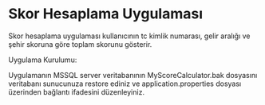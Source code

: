 
 # Skor Hesaplama Uygulaması
 
  Skor hesaplama uygulaması kullanıcının tc kimlik numarası, gelir aralığı ve şehir skoruna göre toplam skorunu gösterir.
  
  Uygulama Kurulumu:
  
  Uygulamanın MSSQL server veritabanının MyScoreCalculator.bak dosyasını veritabanı sunucunuza restore ediniz ve application.properties dosyası üzerinden bağlantı ifadesini
  düzenleyiniz.
  
  